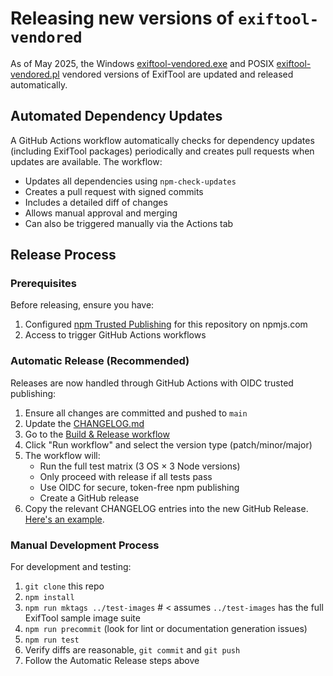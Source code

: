 # Releasing new versions of `exiftool-vendored`

As of May 2025, the Windows
[exiftool-vendored.exe](https://github.com/photostructure/exiftool-vendored.exe)
and POSIX
[exiftool-vendored.pl](https://github.com/photostructure/exiftool-vendored.pl)
vendored versions of ExifTool are updated and released automatically.

## Automated Dependency Updates

A GitHub Actions workflow automatically checks for dependency updates (including ExifTool packages) periodically and creates pull requests when updates are available. The workflow:

- Updates all dependencies using `npm-check-updates`
- Creates a pull request with signed commits
- Includes a detailed diff of changes
- Allows manual approval and merging
- Can also be triggered manually via the Actions tab

## Release Process

### Prerequisites

Before releasing, ensure you have:
1. Configured [npm Trusted Publishing](https://docs.npmjs.com/trusted-publishers) for this repository on npmjs.com
2. Access to trigger GitHub Actions workflows

### Automatic Release (Recommended)

Releases are now handled through GitHub Actions with OIDC trusted publishing:

1. Ensure all changes are committed and pushed to `main`
2. Update the [CHANGELOG.md](https://github.com/photostructure/exiftool-vendored.js/blob/main/CHANGELOG.md)
3. Go to the [Build & Release workflow](https://github.com/photostructure/exiftool-vendored.js/actions/workflows/build.yml)
4. Click "Run workflow" and select the version type (patch/minor/major)
5. The workflow will:
   - Run the full test matrix (3 OS × 3 Node versions)
   - Only proceed with release if all tests pass
   - Use OIDC for secure, token-free npm publishing
   - Create a GitHub release
6. Copy the relevant CHANGELOG entries into the new GitHub Release. [Here's an example](https://github.com/photostructure/exiftool-vendored.js/releases/tag/30.0.0).

### Manual Development Process

For development and testing:

1. `git clone` this repo
2. `npm install`
3. `npm run mktags ../test-images` # < assumes `../test-images` has the full ExifTool sample image suite
4. `npm run precommit` (look for lint or documentation generation issues)
5. `npm run test`
6. Verify diffs are reasonable, `git commit` and `git push`
7. Follow the Automatic Release steps above
